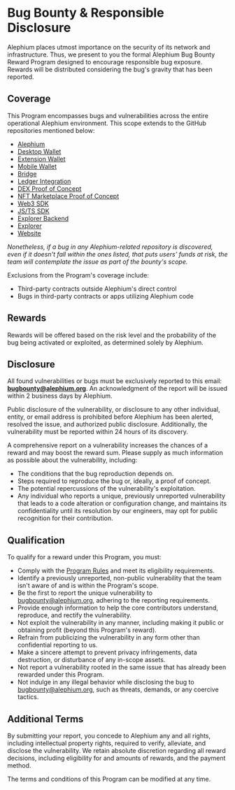 # Bug Bounty & Responsible Disclosure

Alephium places utmost importance on the security of its network and infrastructure. Thus, we present to you the formal Alephium Bug Bounty Reward Program designed to encourage responsible bug exposure. Rewards will be distributed considering the bug's gravity that has been reported.

## Coverage

This Program encompasses bugs and vulnerabilities across the entire operational Alephium environment. This scope extends to the GitHub repositories mentioned below:

- [Alephium](https://github.com/alephium/alephium)
- [Desktop Wallet](https://github.com/alephium/desktop-wallet)
- [Extension Wallet](https://github.com/alephium/extension-wallet)
- [Mobile Wallet](https://github.com/alephium/mobile-wallet)
- [Bridge](https://github.com/alephium/wormhole-fork)
- [Ledger Integration](https://github.com/alephium/ledger-alephium)
- [DEX Proof of Concept](https://github.com/alephium/alephium-dex)
- [NFT Marketplace Proof of Concept](https://github.com/alephium/alephium-nft)
- [Web3 SDK](https://github.com/alephium/alephium-web3)
- [JS/TS SDK](https://github.com/alephium/js-sdk)
- [Explorer Backend](https://github.com/alephium/explorer-backend)
- [Explorer](https://github.com/alephium/explorer)
- [Website](https://github.com/alephium/www)

*Nonetheless, if a bug in any Alephium-related repository is discovered, even if it doesn't fall within the ones listed, that puts users’ funds at risk, the team will contemplate the issue as part of the bounty's scope.*

Exclusions from the Program's coverage include:

- Third-party contracts outside Alephium's direct control
- Bugs in third-party contracts or apps utilizing Alephium code

## Rewards

Rewards will be offered based on the risk level and the probability of the bug being activated or exploited, as determined solely by Alephium.

## Disclosure

All found vulnerabilities or bugs must be exclusively reported to this email: **bugbounty@alephium.org**.  An acknowledgment of the report will be issued within 2 business days by Alephium.

Public disclosure of the vulnerability, or disclosure to any other individual, entity, or email address is prohibited before Alephium has been alerted, resolved the issue, and authorized public disclosure. Additionally, the vulnerability must be reported within 24 hours of its discovery.

A comprehensive report on a vulnerability increases the chances of a reward and may boost the reward sum. Please supply as much information as possible about the vulnerability, including:

- The conditions that the bug reproduction depends on.
- Steps required to reproduce the bug or, ideally, a proof of concept.
- The potential repercussions of the vulnerability's exploitation.
- Any individual who reports a unique, previously unreported vulnerability that leads to a code alteration or configuration change, and maintains its confidentiality until its resolution by our engineers, may opt for public recognition for their contribution.

## Qualification

To qualify for a reward under this Program, you must:

- Comply with the [Program Rules](https://github.com/alephium/community/blob/master/RewardProgramRules.md) and meet its eligibility requirements.
- Identify a previously unreported, non-public vulnerability that the team isn't aware of and is within the Program's scope.
- Be the first to report the unique vulnerability to bugbounty@alephium.org, adhering to the reporting requirements.
- Provide enough information to help the core contributors understand, reproduce, and rectify the vulnerability.
- Not exploit the vulnerability in any manner, including making it public or obtaining profit (beyond this Program's reward).
- Refrain from publicizing the vulnerability in any form other than confidential reporting to us.
- Make a sincere attempt to prevent privacy infringements, data destruction, or disturbance of any in-scope assets.
- Not report a vulnerability rooted in the same issue that has already been rewarded under this Program.
- Not indulge in any illegal behavior while disclosing the bug to bugbounty@alephium.org, such as threats, demands, or any coercive tactics.

## Additional Terms

By submitting your report, you concede to Alephium any and all rights, including intellectual property rights, required to verify, alleviate, and disclose the vulnerability. We retain absolute discretion regarding all reward decisions, including eligibility for and amounts of rewards, and the payment method.

The terms and conditions of this Program can be modified at any time.

